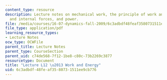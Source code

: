 ```yaml
---
content_type: resource
description: Lecture notes on mechanical work, the principle of work and energy, external
  and internal forces, and power.
file: /media/courses/16-07-dynamics-fall-2009/6c3adbdf48feaf3580731511ee9cb776_MIT16_07F09_Lec12.pdf
file_type: application/pdf
learning_resource_types:
- Lecture Notes
ocw_type: OCWFile
parent_title: Lecture Notes
parent_type: CourseSection
parent_uid: c74de568-7f12-1be8-c80c-73b2269c3877
resourcetype: Document
title: "Lecture L12 \u2013 Work and Energy"
uid: 6c3adbdf-48fe-af35-8073-1511ee9cb776
---
```

